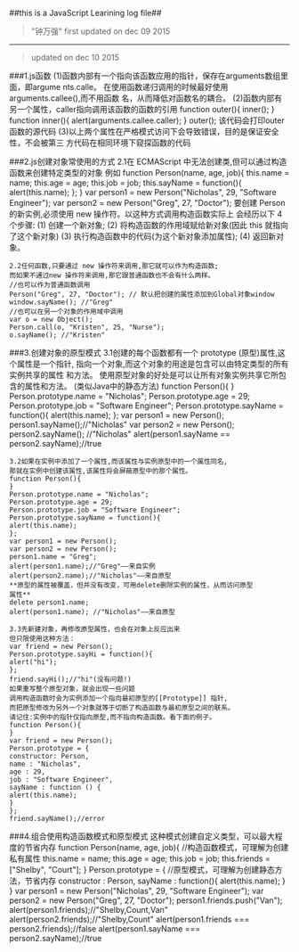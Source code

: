 ##this is a JavaScript Learining log file##
>"钟万强" first updated on dec 09 2015

---

>updated on dec 10 2015

###1.js函数
	(1)函数内部有一个指向该函数应用的指针，保存在arguments数组里面，即argume	nts.calle。
	在使用函数递归调用的时候最好使用arguments.callee(),而不用函数	名，从而降低对函数名的耦合。
	(2)函数内部有另一个属性，caller指向调用该函数的函数的引用
	function outer(){
	inner();
	}
	function inner(){
	alert(arguments.callee.caller);
	}
	outer();
	该代码会打印outer函数的源代码
	(3)以上两个属性在严格模式访问下会导致错误，目的是保证安全性，不会被第三
	方代码在相同环境下窥探函数的代码

###2.js创建对象常使用的方式
	2.1在 ECMAScript 中无法创建类,但可以通过构造函数来创建特定类型的对象
	例如
	function Person(name, age, job){
	this.name = name;
	this.age = age;
	this.job = job;
	this.sayName = function(){
	alert(this.name);
	};
	}
	var person1 = new Person("Nicholas", 29, "Software Engineer");
	var person2 = new Person("Greg", 27, "Doctor");	
	要创建 Person 的新实例,必须使用 new 操作符。以这种方式调用构造函数实际上
	会经历以下 4个步骤:
	(1) 创建一个新对象;
	(2) 将构造函数的作用域赋给新对象(因此 this 就指向了这个新对象)
	(3) 执行构造函数中的代码(为这个新对象添加属性);
	(4) 返回新对象。
	
	2.2任何函数,只要通过 new 操作符来调用,那它就可以作为构造函数;
	而如果不通过new 操作符来调用,那它跟普通函数也不会有什么两样。
	//也可以作为普通函数调用
	Person("Greg", 27, "Doctor"); // 默认把创建的属性添加到Global对象window
	window.sayName(); //"Greg"
	//也可以在另一个对象的作用域中调用
	var o = new Object();
	Person.call(o, "Kristen", 25, "Nurse");
	o.sayName(); //"Kristen"

###3.创建对象的原型模式
	3.1创建的每个函数都有一个 prototype (原型)属性,这个属性是一个指针,
	指向一个对象,而这个对象的用途是包含可以由特定类型的所有实例共享的属性
	和方法。
	使用原型对象的好处是可以让所有对象实例共享它所包含的属性和方法。
	(类似Java中的静态方法)
	function Person(){
	}
	Person.prototype.name = "Nicholas";
	Person.prototype.age = 29;
	Person.prototype.job = "Software Engineer";
	Person.prototype.sayName = function(){
	alert(this.name);
	};
	var person1 = new Person();
	person1.sayName();//"Nicholas"
	var person2 = new Person();
	person2.sayName();	//"Nicholas"
	alert(person1.sayName == person2.sayName);//true
	
	3.2如果在实例中添加了一个属性,而该属性与实例原型中的一个属性同名,
	那就在实例中创建该属性,该属性将会屏蔽原型中的那个属性。
	function Person(){
	}
	Person.prototype.name = "Nicholas";
	Person.prototype.age = 29;
	Person.prototype.job = "Software Engineer";
	Person.prototype.sayName = function(){
	alert(this.name);
	};
	var person1 = new Person();
	var person2 = new Person();
	person1.name = "Greg";
	alert(person1.name);//"Greg"——来自实例
	alert(person2.name);//"Nicholas"——来自原型
	**原型的属性被覆盖，但并没有改变，可用delete删除实例的属性，从而访问原型
	属性**
	delete person1.name;
	alert(person1.name); //"Nicholas"——来自原型
	
	3.3先新建对象，再修改原型属性，也会在对象上反应出来
	但只限使用这种方法：
	var friend = new Person();
	Person.prototype.sayHi = function(){
	alert("hi");
	};
	friend.sayHi();//"hi"(没有问题!)
	如果重写整个原型对象，就会出现一些问题	
	调用构造函数时会为实例添加一个指向最初原型的[[Prototype]] 指针,
	而把原型修改为另外一个对象就等于切断了构造函数与最初原型之间的联系。
	请记住:实例中的指针仅指向原型,而不指向构造函数。看下面的例子。
	function Person(){
	}
	var friend = new Person();
	Person.prototype = {
	constructor: Person,
	name : "Nicholas",
	age : 29,
	job : "Software Engineer",
	sayName : function () {
	alert(this.name);
	}
	};	
	friend.sayName();//error
###4.组合使用构造函数模式和原型模式
	这种模式创建自定义类型，可以最大程度的节省内存
	function Person(name, age, job){    //构造函数模式，可理解为创建私有属性
	this.name = name;
	this.age = age;
	this.job = job;
	this.friends = ["Shelby", "Court"];
	}
	Person.prototype = {       //原型模式，可理解为创建静态方法，节省内存
	constructor : Person,
	sayName : function(){
	alert(this.name);
	}
	}
	var person1 = new Person("Nicholas", 29, "Software Engineer");
	var person2 = new Person("Greg", 27, "Doctor");
	person1.friends.push("Van");
	alert(person1.friends);//"Shelby,Count,Van"
	alert(person2.friends);//"Shelby,Count"
	alert(person1.friends === person2.friends);//false
	alert(person1.sayName === person2.sayName);//true

